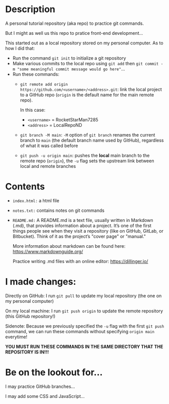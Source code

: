 # Description
A personal tutorial repository (aka repo) to practice git commands.

But I might as well us this repo to pratice front-end development...

This started out as a local repository stored on my personal computer. As to how I did that:

  - Run the command `git init` to initialize a git repository
  - Make various commits to the local repo using `git add` then `git commit -m "some meaningful commit message would go here"`...
  - Run these commands:
    - `git remote add origin https://github.com/<username>/<address>.git`: link the local project to a GitHub repo (`origin` is the default name for the main remote repo).

      In this case:
      - `<username>` = RocketStarMan7285
      - `<address>` = LocalRepoND
    - `git branch -M main`: `-M` option of `git branch` renames the current branch to `main` (the default branch name used by GitHub), regardless of what it was called before
    - `git push -u origin main`: pushes the **local** main branch to the remote repo (`origin`), the `-u` flag sets the upstream link between local and remote branches
# Contents
  - `index.html:` a html file

  - `notes.txt:` contains notes on git commands

  - `README.md:` A README.md is a text file, usually written in Markdown (.md), that provides information about a project. It’s one of the first things people see when they visit a repository
    (like on GitHub, GitLab, or Bitbucket). Think of it as the project’s "cover page" or "manual."

    More information about markdown can be found here: https://www.markdownguide.org/

    Practice writing .md files with an online editor: https://dillinger.io/
# I made changes:
Directly on GitHub: I run `git pull` to update my local repository (the one on my personal computer) 

On my local machine: I run `git push origin` to update the remote repository (this GitHub repository!)

Sidenote: Because we previously specified the `-u` flag with the first `git push` command, we can run these commands without specifying `origin main` everytime!

**YOU MUST RUN THESE COMMANDS IN THE SAME DIRECTORY THAT THE REPOSITORY IS IN!!!**

# Be on the lookout for...
I may practice GitHub branches...

I may add some CSS and JavaScript...
